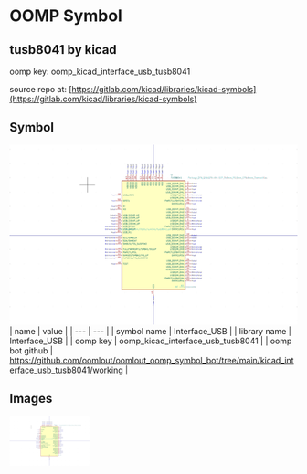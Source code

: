 # OOMP Symbol  
## tusb8041  by kicad  
  
oomp key: oomp_kicad_interface_usb_tusb8041  
  
source repo at: [https://gitlab.com/kicad/libraries/kicad-symbols](https://gitlab.com/kicad/libraries/kicad-symbols)  
## Symbol  
  
[![working.png](working_600.png)](working.png)  
| name | value | 
| --- | --- | 
| symbol name | Interface_USB | 
| library name | Interface_USB | 
| oomp key | oomp_kicad_interface_usb_tusb8041 | 
| oomp bot github | https://github.com/oomlout/oomlout_oomp_symbol_bot/tree/main/kicad_interface_usb_tusb8041/working | 
## Images  
  
[![working.png](working_140.png)](working.png)  
